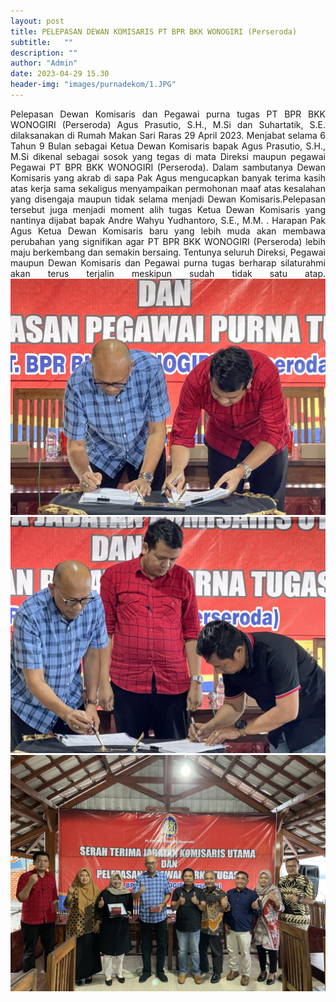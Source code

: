 ```yaml
---
layout: post
title: PELEPASAN DEWAN KOMISARIS PT BPR BKK WONOGIRI (Perseroda)
subtitle:   ""
description: ""
author: "Admin"
date: 2023-04-29 15.30
header-img: "images/purnadekom/1.JPG"
---
```


<div style="text-align: justify;">
Pelepasan Dewan Komisaris dan Pegawai purna tugas PT BPR BKK WONOGIRI (Perseroda) Agus Prasutio, S.H., M.Si dan Suhartatik, S.E. dilaksanakan di Rumah Makan Sari Raras 29 April 2023. Menjabat selama 6 Tahun 9 Bulan sebagai Ketua Dewan Komisaris bapak Agus Prasutio, S.H., M.Si dikenal sebagai sosok yang tegas di mata Direksi maupun pegawai Pegawai PT BPR BKK WONOGIRI (Perseroda). Dalam sambutanya Dewan Komisaris yang akrab di sapa Pak Agus mengucapkan banyak terima kasih atas kerja sama sekaligus menyampaikan permohonan maaf atas kesalahan yang disengaja maupun tidak selama menjadi Dewan Komisaris.Pelepasan tersebut juga menjadi moment alih tugas Ketua Dewan Komisaris yang nantinya dijabat bapak Andre Wahyu Yudhantoro, S.E., M.M. . Harapan Pak Agus Ketua Dewan Komisaris baru yang lebih muda akan membawa perubahan yang signifikan agar PT BPR BKK WONOGIRI (Perseroda) lebih maju berkembang dan semakin bersaing. Tentunya seluruh Direksi, Pegawai maupun Dewan Komisaris dan Pegawai purna tugas berharap silaturahmi akan terus terjalin meskipun sudah tidak satu atap.


<img src="/images/purnadekom/2.JPG" class="img-responsive img-centered" alt="">

<img src="/images/purnadekom/3.JPG" class="img-responsive img-centered" alt="">

<img src="/images/purnadekom/4.JPG" class="img-responsive img-centered" alt="">




